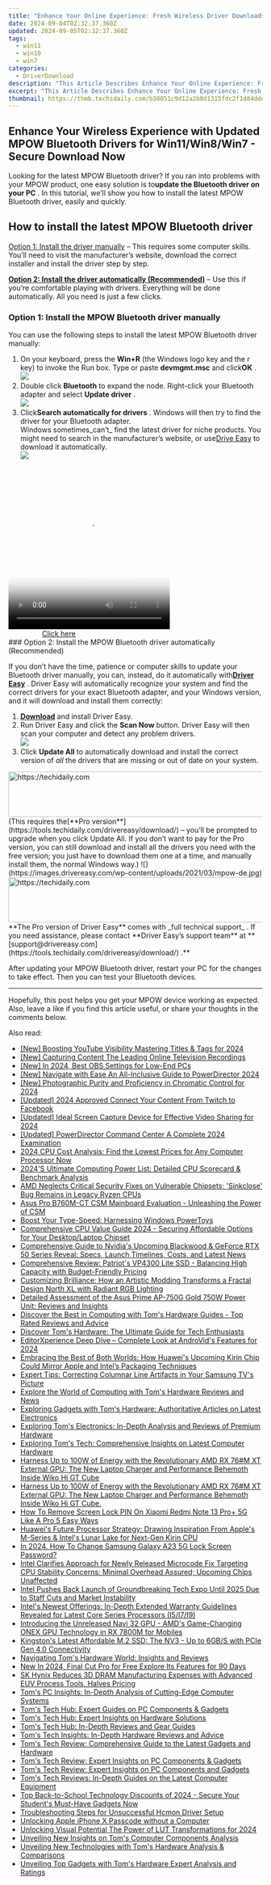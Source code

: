 ```yaml
---
title: "Enhance Your Online Experience: Fresh Wireless Driver Downloads at Your Fingertps"
date: 2024-09-04T02:32:37.360Z
updated: 2024-09-05T02:32:37.360Z
tags:
  - win11
  - win10
  - win7
categories:
  - DriverDownload
description: "This Article Describes Enhance Your Online Experience: Fresh Wireless Driver Downloads at Your Fingertps"
excerpt: "This Article Describes Enhance Your Online Experience: Fresh Wireless Driver Downloads at Your Fingertps"
thumbnail: https://thmb.techidaily.com/b38051c9d12a2b8d1315fdc2f1d84dde69fd749e096f758fd9b3624bcd8211ec.jpg
---
```


## Enhance Your Wireless Experience with Updated MPOW Bluetooth Drivers for Win11/Win8/Win7 - Secure Download Now

Looking for the latest MPOW Bluetooth driver? If you ran into problems with your MPOW product, one easy solution is to**update the Bluetooth driver on your PC** . In this tutorial, we’ll show you how to install the latest MPOW Bluetooth driver, easily and quickly.

## How to install the latest MPOW Bluetooth driver

[Option 1: Install the driver manually](https://tools.techidaily.com/drivereasy/download/) – This requires some computer skills. You’ll need to visit the manufacturer’s website, download the correct installer and install the driver step by step.

[**Option 2: Install the driver automatically (Recommended)**](https://www.drivereasy.com/knowledge/mpow-bluetooth-driver-download-update-windows-10-8-7/#option2) – Use this if you’re comfortable playing with drivers. Everything will be done automatically. All you need is just a few clicks.

### Option 1: Install the MPOW Bluetooth driver manually

 You can use the following steps to install the latest MPOW Bluetooth driver manually:

1. On your keyboard, press the **Win+R** (the Windows logo key and the r key) to invoke the Run box. Type or paste **devmgmt.msc** and click**OK** .  
![](https://images.drivereasy.com/wp-content/uploads/2020/12/devmgmt-msc-ok.jpg)
2. Double click **Bluetooth**  to expand the node. Right-click your Bluetooth adapter and select **Update driver** .  
![](https://images.drivereasy.com/wp-content/uploads/2021/03/mpow-manually-0.jpg)
3. Click**Search automatically for drivers** . Windows will then try to find the driver for your Bluetooth adapter.  
 Windows sometimes_can’t_ find the latest driver for niche products. You might need to search in the manufacturer’s website, or use[Drive Easy](https://tools.techidaily.com/drivereasy/download/) to download it automatically.  
![](https://images.drivereasy.com/wp-content/uploads/2021/03/mpow-manually-1.jpg)

<!-- affiliate ads begin -->
<span id="1498635">
					<video width="320" height="320" style="cursor:pointer"
           poster="//a.impactradius-go.com/display-clicktoplayimage/1498635.png"
           onclick="if(!this.playClicked){this.play();this.setAttribute('controls',true);this.playClicked=true;}">
	   <source src="//a.impactradius-go.com/display-ad/17326-1498635">
	   <img src="//a.impactradius-go.com/display-clicktoplayimage/1498635.png" style="border: none; height: 100%; width: 100%; object-fit: contain">
	</video>
	<div style="width:200px;text-align:center"><a href="javascript:window.open(decodeURIComponent('https%3A%2F%2Fancheer.sjv.io%2Fc%2F5597632%2F1498635%2F17326'), '_blank');void(0);">Click here</a></div>
</span>
<img height="0" width="0" src="https://imp.pxf.io/i/5597632/1498635/17326" style="position:absolute;visibility:hidden;" border="0" />
<!-- affiliate ads end -->
### Option 2: Install the MPOW Bluetooth driver automatically (Recommended)

 If you don’t have the time, patience or computer skills to update your Bluetooth driver manually, you can, instead, do it automatically with[**Driver Easy**](https://tools.techidaily.com/drivereasy/download/) . Driver Easy will automatically recognize your system and find the correct drivers for your exact Bluetooth adapter, and your Windows version, and it will download and install them correctly:

1. **[Download](https://tools.techidaily.com/drivereasy/download/)**  and install Driver Easy.
2. Run Driver Easy and click the **Scan Now** button. Driver Easy will then scan your computer and detect any problem drivers.  
![](https://images.drivereasy.com/wp-content/uploads/2020/11/Scan-now-1.jpg)
3. Click **Update All** to automatically download and install the correct version of _all_ the drivers that are missing or out of date on your system.  
<!-- affiliate ads begin -->
<a href="https://aligracehair.sjv.io/c/5597632/1959778/19272" target="_top" id="1959778">
  <img src="//a.impactradius-go.com/display-ad/19272-1959778" border="0" alt="https://techidaily.com" width="728" height="90"/>
</a>
<img height="0" width="0" src="https://aligracehair.sjv.io/i/5597632/1959778/19272" style="position:absolute;visibility:hidden;" border="0" />
<!-- affiliate ads end -->
 (This requires the[**Pro version**](https://tools.techidaily.com/drivereasy/download/) – you’ll be prompted to upgrade when you click Update All. If you don’t want to pay for the Pro version, you can still download and install all the drivers you need with the free version; you just have to download them one at a time, and manually install them, the normal Windows way.)  
![](https://images.drivereasy.com/wp-content/uploads/2021/03/mpow-de.jpg)

<!-- affiliate ads begin -->
<a href="https://appsumo.8odi.net/c/5597632/2094477/7443" target="_top" id="2094477">
  <img src="//a.impactradius-go.com/display-ad/7443-2094477" border="0" alt="https://techidaily.com" width="728" height="90"/>
</a>
<img height="0" width="0" src="https://appsumo.8odi.net/i/5597632/2094477/7443" style="position:absolute;visibility:hidden;" border="0" />
<!-- affiliate ads end -->
**The Pro version of Driver Easy** comes with _full technical support_ . If you need assistance, please contact **Driver Easy’s support team** at **[support@drivereasy.com](https://tools.techidaily.com/drivereasy/download/) .**

 After updating your MPOW Bluetooth driver, restart your PC for the changes to take effect. Then you can test your Bluetooth devices.

---

 Hopefully, this post helps you get your MPOW device working as expected. Also, leave a like if you find this article useful, or share your thoughts in the comments below.

<ins class="adsbygoogle"
     style="display:block"
     data-ad-format="autorelaxed"
     data-ad-client="ca-pub-7571918770474297"
     data-ad-slot="1223367746"></ins>



<ins class="adsbygoogle"
     style="display:block"
     data-ad-client="ca-pub-7571918770474297"
     data-ad-slot="8358498916"
     data-ad-format="auto"
     data-full-width-responsive="true"></ins>

<span class="atpl-alsoreadstyle">Also read:</span>
<div><ul>
<li><a href="https://facebook-record-videos.techidaily.com/new-boosting-youtube-visibility-mastering-titles-and-tags-for-2024/"><u>[New] Boosting YouTube Visibility  Mastering Titles & Tags for 2024</u></a></li>
<li><a href="https://screen-sharing-recording.techidaily.com/new-capturing-content-the-leading-online-television-recordings/"><u>[New] Capturing Content  The Leading Online Television Recordings</u></a></li>
<li><a href="https://screen-capture.techidaily.com/new-in-2024-best-obs-settings-for-low-end-pcs/"><u>[New] In 2024, Best OBS Settings for Low-End PCs</u></a></li>
<li><a href="https://extra-guidance.techidaily.com/new-navigate-with-ease-an-all-inclusive-guide-to-powerdirector-2024/"><u>[New] Navigate with Ease  An All-Inclusive Guide to PowerDirector 2024</u></a></li>
<li><a href="https://fox-boxes.techidaily.com/new-photographic-purity-and-proficiency-in-chromatic-control-for-2024/"><u>[New] Photographic Purity and Proficiency in Chromatic Control for 2024</u></a></li>
<li><a href="https://facebook-video-content.techidaily.com/updated-2024-approved-connect-your-content-from-twitch-to-facebook/"><u>[Updated] 2024 Approved  Connect Your Content  From Twitch to Facebook</u></a></li>
<li><a href="https://youtube-lab.techidaily.com/ed-ideal-screen-capture-device-for-effective-video-sharing-for-2024/"><u>[Updated] Ideal Screen Capture Device for Effective Video Sharing for 2024</u></a></li>
<li><a href="https://extra-approaches.techidaily.com/updated-powerdirector-command-center-a-complete-2024-examination/"><u>[Updated] PowerDirector Command Center  A Complete 2024 Examination</u></a></li>
<li><a href="https://hardware-help.techidaily.com/2024-cpu-cost-analysis-find-the-lowest-prices-for-any-computer-processor-now/"><u>2024 CPU Cost Analysis: Find the Lowest Prices for Any Computer Processor Now</u></a></li>
<li><a href="https://hardware-help.techidaily.com/2024s-ultimate-computing-power-list-detailed-cpu-scorecard-and-benchmark-analysis/"><u>2024'S Ultimate Computing Power List: Detailed CPU Scorecard & Benchmark Analysis</u></a></li>
<li><a href="https://hardware-help.techidaily.com/amd-neglects-critical-security-fixes-on-vulnerable-chipsets-sinkclose-bug-remains-in-legacy-ryzen-cpus/"><u>AMD Neglects Critical Security Fixes on Vulnerable Chipsets; 'Sinkclose' Bug Remains in Legacy Ryzen CPUs</u></a></li>
<li><a href="https://hardware-help.techidaily.com/asus-pro-b760m-ct-csm-mainboard-evaluation-unleashing-the-power-of-csm/"><u>Asus Pro B760M-CT CSM Mainboard Evaluation - Unleashing the Power of CSM</u></a></li>
<li><a href="https://win11.techidaily.com/boost-your-type-speed-harnessing-windows-powertoys/"><u>Boost Your Type-Speed: Harnessing Windows PowerToys</u></a></li>
<li><a href="https://hardware-help.techidaily.com/comprehensive-cpu-value-guide-2024-securing-affordable-options-for-your-desktoplaptop-chipset/"><u>Comprehensive CPU Value Guide 2024 - Securing Affordable Options for Your Desktop/Laptop Chipset</u></a></li>
<li><a href="https://hardware-help.techidaily.com/comprehensive-guide-to-nvidias-upcoming-blackwood-and-geforce-rtx-50-series-reveal-specs-launch-timelines-costs-and-latest-news/"><u>Comprehensive Guide to Nvidia's Upcoming Blackwood & GeForce RTX 50 Series Reveal: Specs, Launch Timelines, Costs, and Latest News</u></a></li>
<li><a href="https://hardware-help.techidaily.com/comprehensive-review-patriots-vp4300-lite-ssd-balancing-high-capacity-with-budget-friendly-pricing/"><u>Comprehensive Review: Patriot's VP4300 Lite SSD - Balancing High Capacity with Budget-Friendly Pricing</u></a></li>
<li><a href="https://hardware-help.techidaily.com/customizing-brilliance-how-an-artistic-modding-transforms-a-fractal-design-north-xl-with-radiant-rgb-lighting/"><u>Customizing Brilliance: How an Artistic Modding Transforms a Fractal Design North XL with Radiant RGB Lighting</u></a></li>
<li><a href="https://hardware-help.techidaily.com/detailed-assessment-of-the-asus-prime-ap-750g-gold-750w-power-unit-reviews-and-insights/"><u>Detailed Assessment of the Asus Prime AP-750G Gold 750W Power Unit: Reviews and Insights</u></a></li>
<li><a href="https://hardware-help.techidaily.com/discover-the-best-in-computing-with-toms-hardware-guides-top-rated-reviews-and-advice/"><u>Discover the Best in Computing with Tom's Hardware Guides - Top Rated Reviews and Advice</u></a></li>
<li><a href="https://hardware-help.techidaily.com/discover-toms-hardware-the-ultimate-guide-for-tech-enthusiasts/"><u>Discover Tom's Hardware: The Ultimate Guide for Tech Enthusiasts</u></a></li>
<li><a href="https://article-posts.techidaily.com/editorxperience-deep-dive-complete-look-at-androvids-features-for-2024/"><u>EditorXperience Deep Dive – Complete Look at AndroVid's Features for 2024</u></a></li>
<li><a href="https://hardware-help.techidaily.com/embracing-the-best-of-both-worlds-how-huaweis-upcoming-kirin-chip-could-mirror-apple-and-intels-packaging-techniques/"><u>Embracing the Best of Both Worlds: How Huawei's Upcoming Kirin Chip Could Mirror Apple and Intel’s Packaging Techniques</u></a></li>
<li><a href="https://tech-renaissance.techidaily.com/expert-tips-correcting-columnar-line-artifacts-in-your-samsung-tvs-picture/"><u>Expert Tips: Correcting Columnar Line Artifacts in Your Samsung TV's Picture</u></a></li>
<li><a href="https://hardware-help.techidaily.com/explore-the-world-of-computing-with-toms-hardware-reviews-and-news/"><u>Explore the World of Computing with Tom's Hardware Reviews and News</u></a></li>
<li><a href="https://hardware-help.techidaily.com/exploring-gadgets-with-toms-hardware-authoritative-articles-on-latest-electronics/"><u>Exploring Gadgets with Tom's Hardware: Authoritative Articles on Latest Electronics</u></a></li>
<li><a href="https://hardware-help.techidaily.com/exploring-toms-electronics-in-depth-analysis-and-reviews-of-premium-hardware/"><u>Exploring Tom's Electronics: In-Depth Analysis and Reviews of Premium Hardware</u></a></li>
<li><a href="https://hardware-help.techidaily.com/exploring-toms-tech-comprehensive-insights-on-latest-computer-hardware/"><u>Exploring Tom's Tech: Comprehensive Insights on Latest Computer Hardware</u></a></li>
<li><a href="https://hardware-help.techidaily.com/harness-up-to-100w-of-energy-with-the-revolutionary-amd-rx-76m-xt-external-gpu-the-new-laptop-charger-and-performance-behemoth-inside-wiko-hi-gt-cube/"><u>Harness Up to 100W of Energy with the Revolutionary AMD RX 76#M XT External GPU: The New Laptop Charger and Performance Behemoth Inside Wiko Hi GT Cube</u></a></li>
<li><a href="https://hardware-help.techidaily.com/1723964483569-harness-up-to-100w-of-energy-with-the-revolutionary-amd-rx-76m-xt-external-gpu-the-new-laptop-charger-and-performance-behemoth-inside-wiko-hi-gt-cube/"><u>Harness Up to 100W of Energy with the Revolutionary AMD RX 76#M XT External GPU: The New Laptop Charger and Performance Behemoth Inside Wiko Hi GT Cube.</u></a></li>
<li><a href="https://unlock-android.techidaily.com/how-to-remove-screen-lock-pin-on-xiaomi-redmi-note-13-proplus-5g-like-a-pro-5-easy-ways-by-drfone-android/"><u>How To Remove Screen Lock PIN On Xiaomi Redmi Note 13 Pro+ 5G Like A Pro 5 Easy Ways</u></a></li>
<li><a href="https://hardware-help.techidaily.com/huaweis-future-processor-strategy-drawing-inspiration-from-apples-m-series-and-intels-lunar-lake-for-next-gen-kirin-cpu/"><u>Huawei's Future Processor Strategy: Drawing Inspiration From Apple's M-Series & Intel's Lunar Lake for Next-Gen Kirin CPU</u></a></li>
<li><a href="https://android-unlock.techidaily.com/in-2024-how-to-change-samsung-galaxy-a23-5g-lock-screen-password-by-drfone-android/"><u>In 2024, How To Change Samsung Galaxy A23 5G Lock Screen Password?</u></a></li>
<li><a href="https://hardware-help.techidaily.com/intel-clarifies-approach-for-newly-released-microcode-fix-targeting-cpu-stability-concerns-minimal-overhead-assured-upcoming-chips-unaffected/"><u>Intel Clarifies Approach for Newly Released Microcode Fix Targeting CPU Stability Concerns: Minimal Overhead Assured; Upcoming Chips Unaffected</u></a></li>
<li><a href="https://hardware-help.techidaily.com/intel-pushes-back-launch-of-groundbreaking-tech-expo-until-2025-due-to-staff-cuts-and-market-instability/"><u>Intel Pushes Back Launch of Groundbreaking Tech Expo Until 2025 Due to Staff Cuts and Market Instability</u></a></li>
<li><a href="https://hardware-help.techidaily.com/intels-newest-offerings-in-depth-extended-warranty-guidelines-revealed-for-latest-core-series-processors-i5i7i9/"><u>Intel's Newest Offerings: In-Depth Extended Warranty Guidelines Revealed for Latest Core Series Processors (I5/I7/I9)</u></a></li>
<li><a href="https://hardware-help.techidaily.com/introducing-the-unreleased-navi-32-gpu-amds-game-changing-onex-gpu-technology-in-rx-7800m-for-mobiles/"><u>Introducing the Unreleased Navi 32 GPU - AMD's Game-Changing ONEX GPU Technology in RX 7800M for Mobiles</u></a></li>
<li><a href="https://hardware-help.techidaily.com/kingstons-latest-affordable-m2-ssd-the-nv3-up-to-6gbs-with-pcie-gen-40-connectivity/"><u>Kingston's Latest Affordable M.2 SSD: The NV3 - Up to 6GB/S with PCIe Gen 4.0 Connectivity</u></a></li>
<li><a href="https://hardware-help.techidaily.com/navigating-toms-hardware-world-insights-and-reviews/"><u>Navigating Tom's Hardware World: Insights and Reviews</u></a></li>
<li><a href="https://ai-video-apps.techidaily.com/new-in-2024-final-cut-pro-for-free-explore-its-features-for-90-days/"><u>New In 2024, Final Cut Pro for Free Explore Its Features for 90 Days</u></a></li>
<li><a href="https://hardware-help.techidaily.com/sk-hynix-reduces-3d-dram-manufacturing-expenses-with-advanced-euv-process-tools-halves-pricing/"><u>SK Hynix Reduces 3D DRAM Manufacturing Expenses with Advanced EUV Process Tools, Halves Pricing</u></a></li>
<li><a href="https://hardware-help.techidaily.com/toms-pc-insights-in-depth-analysis-of-cutting-edge-computer-systems/"><u>Tom's PC Insights: In-Depth Analysis of Cutting-Edge Computer Systems</u></a></li>
<li><a href="https://hardware-help.techidaily.com/toms-tech-hub-expert-guides-on-pc-components-and-gadgets/"><u>Tom's Tech Hub: Expert Guides on PC Components & Gadgets</u></a></li>
<li><a href="https://hardware-help.techidaily.com/toms-tech-hub-expert-insights-on-hardware-solutions/"><u>Tom's Tech Hub: Expert Insights on Hardware Solutions</u></a></li>
<li><a href="https://hardware-help.techidaily.com/toms-tech-hub-in-depth-reviews-and-gear-guides/"><u>Tom's Tech Hub: In-Depth Reviews and Gear Guides</u></a></li>
<li><a href="https://hardware-help.techidaily.com/toms-tech-insights-in-depth-hardware-reviews-and-advice-t17239718730412/"><u>Tom's Tech Insights: In-Depth Hardware Reviews and Advice</u></a></li>
<li><a href="https://hardware-help.techidaily.com/toms-tech-review-comprehensive-guide-to-the-latest-gadgets-and-hardware/"><u>Tom's Tech Review: Comprehensive Guide to the Latest Gadgets and Hardware</u></a></li>
<li><a href="https://hardware-help.techidaily.com/1723964481921-toms-tech-review-expert-insights-on-pc-components-and-gadgets/"><u>Tom's Tech Review: Expert Insights on PC Components & Gadgets</u></a></li>
<li><a href="https://hardware-help.techidaily.com/toms-tech-review-expert-insights-on-pc-components-and-gadgets/"><u>Tom's Tech Review: Expert Insights on PC Components and Gadgets</u></a></li>
<li><a href="https://hardware-help.techidaily.com/toms-tech-reviews-in-depth-guides-on-the-latest-computer-equipment/"><u>Tom's Tech Reviews: In-Depth Guides on the Latest Computer Equipment</u></a></li>
<li><a href="https://hardware-help.techidaily.com/top-back-to-school-technology-discounts-of-2024-secure-your-students-must-have-gadgets-now/"><u>Top Back-to-School Technology Discounts of 2024 - Secure Your Student's Must-Have Gadgets Now</u></a></li>
<li><a href="https://driver-error.techidaily.com/troubleshooting-steps-for-unsuccessful-hcmon-driver-setup/"><u>Troubleshooting Steps for Unsuccessful Hcmon Driver Setup</u></a></li>
<li><a href="https://ios-unlock.techidaily.com/unlocking-apple-iphone-x-passcode-without-a-computer-by-drfone-ios/"><u>Unlocking Apple iPhone X Passcode without a Computer</u></a></li>
<li><a href="https://some-approaches.techidaily.com/unlocking-visual-potential-the-power-of-lut-transformations-for-2024/"><u>Unlocking Visual Potential  The Power of LUT Transformations for 2024</u></a></li>
<li><a href="https://hardware-help.techidaily.com/unveiling-new-insights-on-toms-computer-components-analysis/"><u>Unveiling New Insights on Tom's Computer Components Analysis</u></a></li>
<li><a href="https://hardware-help.techidaily.com/unveiling-new-technologies-with-toms-hardware-analysis-and-comparisons/"><u>Unveiling New Technologies with Tom's Hardware Analysis & Comparisons</u></a></li>
<li><a href="https://hardware-help.techidaily.com/unveiling-top-gadgets-with-toms-hardware-expert-analysis-and-ratings/"><u>Unveiling Top Gadgets with Tom's Hardware Expert Analysis and Ratings</u></a></li>
</ul></div>
